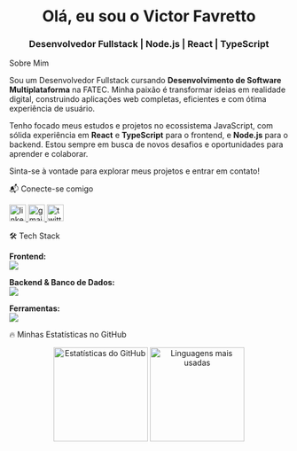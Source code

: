 <!-- Início do README -->

<h1 align="center">Olá, eu sou o Victor Favretto </h1>
<h3 align="center">Desenvolvedor Fullstack | Node.js | React | TypeScript</h3>

Sobre Mim
<p align="left">
Sou um Desenvolvedor Fullstack cursando <strong>Desenvolvimento de Software Multiplataforma</strong> na FATEC. Minha paixão é transformar ideias em realidade digital, construindo aplicações web completas, eficientes e com ótima experiência de usuário.
</p>

<p align="left">
Tenho focado meus estudos e projetos no ecossistema JavaScript, com sólida experiência em <strong>React</strong> e <strong>TypeScript</strong> para o frontend, e <strong>Node.js</strong> para o backend. Estou sempre em busca de novos desafios e oportunidades para aprender e colaborar.
</p>

<p align="left">
Sinta-se à vontade para explorar meus projetos e entrar em contato!
</p>

📬 Conecte-se comigo
<p align="left">
<a href="https://www.linkedin.com/in/victor-favretto-4543492a3/" target="_blank">
<img src="https://img.shields.io/static/v1?message=LinkedIn&logo=linkedin&label=&color=0077B5&logoColor=white&labelColor=&style=for-the-badge" height="30" alt="linkedin logo" />
</a>
<a href="mailto:vf.favretto@gmail.com" target="_blank">
<img src="https://img.shields.io/static/v1?message=Gmail&logo=gmail&label=&color=D14836&logoColor=white&labelColor=&style=for-the-badge" height="30" alt="gmail logo" />
</a>
<a href="https://x.com/dev_fah" target="_blank">
<img src="https://img.shields.io/static/v1?message=Twitter&logo=x&label=&color=000000&logoColor=white&labelColor=&style=for-the-badge" height="30" alt="twitter logo" />
</a>
</p>

🛠️ Tech Stack
<p align="left">
<strong>Frontend:</strong><br>
<a href="https://skillicons.dev">
<img src="https://skillicons.dev/icons?i=html,css,js,ts,react,angular" />
</a>
</p>

<p align="left">
<strong>Backend & Banco de Dados:</strong><br>
<a href="https://skillicons.dev">
<img src="https://skillicons.dev/icons?i=nodejs,python,java,mongodb" />
</a>
</p>

<p align="left">
<strong>Ferramentas:</strong><br>
<a href="https://skillicons.dev">
<img src="https://skillicons.dev/icons?i=git,github,vscode,figma" />
</a>
</p>

🔥 Minhas Estatísticas no GitHub
<div align="center">
<img height="170" src="https://github-readme-stats.vercel.app/api?username=vFavretto&show_icons=true&theme=nightowl&include_all_commits=true&count_private=true" alt="Estatísticas do GitHub" />
<img height="170" src="https://github-readme-stats.vercel.app/api/top-langs?username=vFavretto&layout=compact&langs_count=6&theme=nightowl" alt="Linguagens mais usadas" />
</div>

<!-- Fim do README -->
